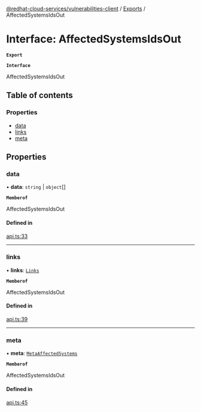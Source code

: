 [@redhat-cloud-services/vulnerabilities-client](../README.md) / [Exports](../modules.md) / AffectedSystemsIdsOut

# Interface: AffectedSystemsIdsOut

**`Export`**

**`Interface`**

AffectedSystemsIdsOut

## Table of contents

### Properties

- [data](AffectedSystemsIdsOut.md#data)
- [links](AffectedSystemsIdsOut.md#links)
- [meta](AffectedSystemsIdsOut.md#meta)

## Properties

### data

• **data**: `string` \| `object`[]

**`Memberof`**

AffectedSystemsIdsOut

#### Defined in

[api.ts:33](https://github.com/RedHatInsights/javascript-clients/blob/master/packages/vulnerabilities/api.ts#L33)

___

### links

• **links**: [`Links`](Links.md)

**`Memberof`**

AffectedSystemsIdsOut

#### Defined in

[api.ts:39](https://github.com/RedHatInsights/javascript-clients/blob/master/packages/vulnerabilities/api.ts#L39)

___

### meta

• **meta**: [`MetaAffectedSystems`](MetaAffectedSystems.md)

**`Memberof`**

AffectedSystemsIdsOut

#### Defined in

[api.ts:45](https://github.com/RedHatInsights/javascript-clients/blob/master/packages/vulnerabilities/api.ts#L45)
